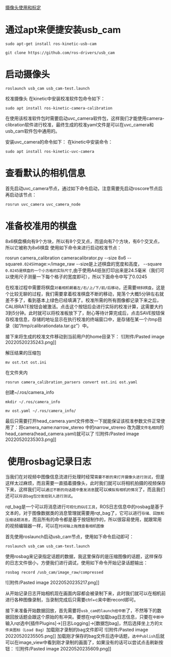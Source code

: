 
[摄像头使用和标定](https://www.corvin.cn/535.html#:~:text=%E2%80%9D%EF%BC%8C%20%E5%AF%B9%E4%BA%8E%22unknown,control%20%27focus_auto%27%22%E7%9A%84%E8%AD%A6%E5%91%8A%E6%98%AF%E7%94%B1%E4%BA%8E%E5%90%AF%E5%8A%A8%E7%9A%84%E6%91%84%E5%83%8F%E5%A4%B4%E4%B8%8D%E5%85%B7%E5%A4%87%E8%87%AA%E5%8A%A8%E5%AF%B9%E7%84%A6%E5%8A%9F%E8%83%BD%EF%BC%8C%E5%A6%82%E6%9E%9C%E5%90%AF%E5%8A%A8%E7%9A%84%E6%91%84%E5%83%8F%E5%A4%B4%E5%85%B7%E5%A4%87%E8%87%AA%E5%8A%A8%E5%AF%B9%E7%84%A6%E5%8A%9F%E8%83%BD%E7%9A%84%E8%AF%9D%EF%BC%8C%E5%88%99%E6%B2%A1%E6%9C%89%E8%BF%99%E4%B8%AA%E8%AD%A6%E5%91%8A%E6%8F%90%E7%A4%BA%E3%80%82)

# 通过apt来便捷安装usb_cam
```
sudo apt-get install ros-kinetic-usb-cam

git clone https://github.com/ros-drivers/usb_cam
```



# 启动摄像头


```
roslaunch usb_cam usb_cam-test.launch
```
校准摄像头
在kinetic中安装校准软件包命令如下：
```
sudo apt install ros-kinetic-camera-calibration
```

在使用该校准软件包时需要启动uvc_camera软件包，这样我们才能使用camera-clibration软件进行校准，最终生成的校准yaml文件是可以在uvc_camera和usb_cam软件包中通用的。

安装uvc_camera的命令如下：
在kinetic中安装命令：
```
sudo apt install ros-kinetic-uvc-camera
```


# 查看默认的相机信息

首先启动uvc_camera节点，通过如下命令启动，注意需要先启动roscore节点后再启动该节点：
```
rosrun uvc_camera uvc_camera_node

```


# 准备校准用的棋盘
8x6棋盘横向有9个方块，所以有8个交叉点，而竖向有7个方块，有6个交叉点，所以它被称为8x6棋盘
使用如下命令来进行启动校准节点：

rosrun camera_calibration cameracalibrator.py --size 8x6 --square` 0.0245 `image:=/image_raw
--size是上述棋盘的宽度和高度， --square` 0.0245是棋盘的一个小方格的实际尺寸`,由于使用A4纸张打印出来是24.5毫米（我们可以使用尺子测量一下每个格子的宽度即可），所以下面命令中写了0.0245


在校准过程中需要将棋盘`对着相机朝着左/右/上/下/前/后移动`，还需要`倾斜棋盘`，这是个比较无聊的过程，我们需要拿着校准棋盘不断的移动，晃荡个大概5分钟左右就差不多了，看到基本上绿色已经填满了。校准所需的所有图像都记录下来之后，CALIBRATE按钮会被激活。点击这个按钮后会进行实际的校准计算，这需要大约3到5分钟。此时就可以将校准板放下了，耐心等待计算完成后，点击SAVE按钮保存校准信息，存储的地址显示在执行校准的终端窗口中，是存储在某一个/tmp目录（如“/tmp/calibrationdata.tar.gz”）中。

接下来将生成的校准文件移动到当前用户的home目录下：
![[附件/Pasted image 20220520235243.png]]

解压结果的压缩包
```
mv ost.txt ost.ini
```


在文件夹内
```
rosrun camera_calibration_parsers convert ost.ini ost.yaml
```


创建~/.ros/camera_info
```
mkdir ~/.ros/camera_info

mv ost.yaml ~/.ros/camera_info/

```




最后只需要打开head_camera.yaml文件修改一下就能保证该校准参数文件正常使用了：将camera_name:narrow_stereo 中的narrow_strereo 改为跟`文件名相同`的head_camera(head_camera.yaml)就可以了
![[附件/Pasted image 20220520235303.png]]



#  使用rosbag记录日志
当我们在对视频中图像信息流进行处理时经常`需要不断的来打开摄像头进行测试`，但是这样太过麻烦，而且需要一直插着摄像头，此时我们就可以将相机拍摄的视频保存下来，这样我们可以`通过不断的向话题中重发消息`就可以`模拟有相机的情况`了，而且我们还可以`将该bag包分发给别人进行测试`。

rqt_bag是一个可以将消息进行`可视化的GUI工具`，ROS日志信息中的rosbag是基于文本的，对于图像数据类的消息管理就需要用rqt_bag了，它可以进行`存储、回放和压缩话题消息`，而且所有的命令都是基于按钮制作的，所以很容易使用，就跟常用的视频编辑器一样，可以在`时间轴上拖拽查看相机图像`

首先使用roslaunch启动usb_cam节点，使用如下命令启动即可：
```
roslaunch usb_cam usb_cam-test.launch
```

使用rosbag来记录指定话题的数据，我这里保存的是压缩图像的话题，这样保存的日志文件很小，方便我们进行调试，使用如下命令开始记录话题输出：
```
rosbag record /usb_cam/image_raw/compressed
```

![[附件/Pasted image 20220520235217.png]]

从开始记录日志开始相机现在画面内容都会被录制下来，此时我们就可以在相机前进行各种图像录制，当录制完成后只需要ctrl+c来中断record即可。

接下来准备开始数据回放，首先需要将`usb_cam的launch给中断`了，不然等下的数据回放话题会跟这个原始的有冲突。要想在rqt中加载bag日志信息，只要在`中断中`输入rqt选中[插件Plugins]->[日志Logging]->[数据包bag]，然后选择坐上方的`文件夹图标（Load Bag）`加载刚才录制的bag文件即可
![[附件/Pasted image 20220520235505.png]]
加载刚才保存的bag文件后选中话题，`选中Publish`后就可以在image_view中看到刚才录制的画面了，如果没有的话可以尝试点击刷新按钮：
![[附件/Pasted image 20220520235609.png]]


